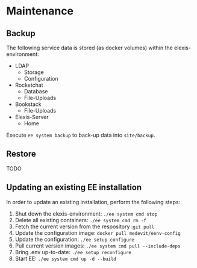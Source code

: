 # Maintenance

## Backup

The following service data is stored (as docker volumes) within the elexis-environment:

* LDAP
  * Storage
  * Configuration
* Rocketchat
  * Database
  * File-Uploads
* Bookstack
  * File-Uploads
* Elexis-Server
  * Home

Execute `ee system backup` to back-up data into `site/backup`.

## Restore

TODO

## Updating an existing EE installation

In order to update an existing installation, perform the following steps:

1. Shut down the elexis-environment: `./ee system cmd stop`
2. Delete all existing containers: `./ee system cmd rm -f`
3. Fetch the current version from the respository :`git pull`
4. Update the configuration image:  `docker pull medevit/eenv-config`
5. Update the configuration: `./ee setup configure`
6. Pull current version images: `./ee system cmd pull --include-deps`
7. Bring .env up-to-date: `./ee setup reconfigure`
8. Start EE: `./ee system cmd up -d --build`